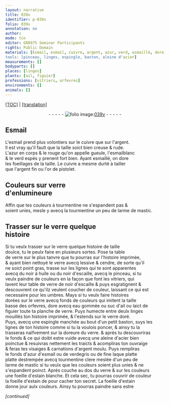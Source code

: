 ```yaml
---
layout: narrative
title: 039v
identifier: p-039v
folio: 039v
annotation: no
author:
mode: tcn
editor: GR8975 Seminar Participants
rights: Public Domain
materials: [Esmail, esmail, cuivre, argent, azur, verd, esmaillé, dore, argent fin, or de pistolet, or, verre, tourmentine, larme de mastic, table de verre, lessive, cendre, noir à huile, noir d'escaille, dorées, eau gommée, suc d'ail, laict de figuier, planche de verre, linges, verre doré, doreure du verre, acier, azur d'esmail, verdegris, fine laque platte, tourmentine clere, estain]
tools: [pinceau, linges, espingle, baston, aleine d'acier]
measurements: []
bodyparts: []
places: [linges]
plants: [ail, figuier]
professions: [vitriers, orfevres]
environments: []
animals: []
---
```


 <p><a href="{{ site.baseurl }}/normalized/">[TOC]</a> | <a href="{{ site.baseurl }}/texts/p-039v_tl/" target="_blank">[translation]</a></p><div class="folio" align="center">- - - - - <a href="http://gallica.bnf.fr/ark:/12148/btv1b10500001g/f84.image" target="_blank"><img src="https://cu-mkp.github.io/2017-workshop-edition/assets/photo-icon.png" alt="folio image: " style="display:inline-block; margin-bottom:-3px;"/>039v</a> - - - - - </div>  
  

## <span class="m">Esmail</span>

 
L'<span class="m">esmail</span> prend plus volontiers sur le <span class="m">cuivre</span> que sur l'<span class="m">argent</span>.<br/> Il est vray qu'il fault que la taille soict bien creuse & rude.<br/> L'<span class="m">azur</span> en corps & le rouge qu'on appelle gueule, l'<span class="m">esmail</span>blanc<br/> & le <span class="m">verd</span> espés y prenent fort bien. Ayant <span class="m">esmaillé</span>, on <span class="m">dore</span><br/> les foeillages de la taille<span class="del"><span class="ill"></span></span>. Le <span class="m">cuivre</span> a mesme durté à tailler<br/> que l'<span class="m">argent fin</span> ou l'<span class="m"><span class="m">or</span> de <span class="cn">pistolet</span></span>.
 
 
  

## Couleurs sur <span class="m">verre</span><br/> d'enlumineure

 
Affin que tes couleurs à <span class="m">tourmentine</span> ne s'espandent pas &<br/> soient unies, mesle y avecq la <span class="m">tourmentine</span> un peu de <span class="m">larme de mastic</span>.
 
 
  

## Trasser sur le <span class="m">verre</span> quelque<br/> histoire

 
Si tu veulx trasser sur le <span class="m">verre</span> quelque histoire de taille<br/> doulce, tu le peulx faire en plusieurs sortes. Pose ta <span class="m">table<br/> de verre</span> <span class="del">sur</span> le plus tanvre que tu pourras sur l'histoire imprimée,<br/> & ayant bien nettoyé le <span class="m">verre</span> avecq <span class="m">lessive</span> & <span class="m">cendre</span>, de sorte qu'il<br/> ne soict point gras, trasse sur les lignes qui te sont apparentes<br/> avecq du <span class="m">noir à huile</span> ou du <span class="m">noir d'escaille</span>, avecq le <span class="tl">pinceau</span>, si tu<br/> veulx paindre de couleurs en la façon que font les <span class="pro">vitriers</span>, qui<br/> lavent leur <span class="m">table de verre</span> de <span class="m">noir d'escaille</span> & puys esgratignent &<br/> descouvrent ce qu'ilz veulent coucher de couleur, laissant ce qui est<br/> necessaire pour les umbres. Mays si tu veulx faire histoires<br/> <span class="m">dorées</span> sur le <span class="m">verre</span> avecq fonds de couleurs qui imitent la taille<br/> basse des <span class="pro">orfevres</span>, dore avecq <span class="m">eau gommée</span> ou <span class="m">suc d'<span class="pa">ail</span></span> ou <span class="m">laict de<br/> <span class="pa">figuier</span></span> toute ta <span class="m">planche de verre</span>. Puys humecte entre deulx <span class="tl"><span class="m"><span class="pl">linges</span></span></span><br/> mouillés ton histoire imprimée, & l'estends sur le <span class="m">verre doré</span>.<br/> Puys, avecq une <span class="tl">espingle</span> manchée au bout d'un petit <span class="tl">baston</span>, suys les<br/> lignes de ton histoire comme si tu la voulois poncer, & ainsy tu la<br/> trasseras naïfvement sur la <span class="m">doreure du verre</span>. & aprés tu descouvriras<br/> le fonds & ce qui doibt estre vuide avecq une <span class="tl">aleine d'<span class="m">acier</span></span> bien<br/> poinctue & resuivras nettement les traicts & acompliras ton ouvraige<br/> & feras tes visaiges & carnations d'<span class="m">argent</span> moulu. Puys rempliras<br/> le fonds d'<span class="m">azur d'esmail</span> ou de <span class="m">verdegris</span> ou de <span class="m">fine laque platte</span><br/> <span class="del">platte</span> destrempée avecq <span class="m">tourmentine clere</span> meslée d'un peu de<br/> <span class="m">larme de mastic</span> si tu veulx que les couleurs soient plus unies & ne<br/> s'espandent poinct. Aprés couche au dos du <span class="m">verre</span> & sur les couleurs<br/> une foeille d'<span class="m">estain</span> blanche. Et cela sec, tu pourras couvrir de couleur<br/> la foeille d'<span class="m">estain</span> <span class="del">de</span> pour cacher ton secret. La foeille d'<span class="m">estain</span><br/> donne jour aulx couleurs. Ainsy tu pourras paindre sans estre
 
*[continued]*
 
 